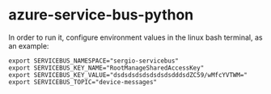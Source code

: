 # azure-service-bus-python

In order to run it, configure environment values in the linux bash terminal, as an example:

```
export SERVICEBUS_NAMESPACE="sergio-servicebus"
export SERVICEBUS_KEY_NAME="RootManageSharedAccessKey"
export SERVICEBUS_KEY_VALUE="dsdsdsdsdsdsdsdsdddsdZC59/wMfcYVTWM="
export SERVICEBUS_TOPIC="device-messages"
```
